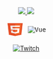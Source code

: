 <div align="center">
  <a href="https://github.com/WildCLown">
    <img height="180em" src="https://github-readme-stats.vercel.app/api?username=WildCLown&show_icons=true&theme=algolia&include_all_commits=true&count_private=true"/>
    <img height="180em" src="https://github-readme-stats.vercel.app/api/top-langs/?username=WildCLown&layout=compact&langs_count=7&theme=algolia"/>
  </a>
</div>
<div style="display: inline_block" align="center" alt="Non-Badged"><br>
  <kbd>
    <img align="center" alt="HTML" height="30" width="40" src="https://raw.githubusercontent.com/devicons/devicon/master/icons/html5/html5-original.svg">
  </kbd>
  <kbd>
    <img align="center" alt="Vue" height="30" width="40" src="https://cdn.jsdelivr.net/gh/devicons/devicon/icons/vuejs/vuejs-original.svg">
  </kbd>
</div>
<div style="display: inline_block" align="center"><br>
  <a href="https://twitch.tv/wildclownbr">
    <img align="center" alt="Twitch" src="https://img.shields.io/badge/Twitch-9146FF?style=for-the-badge&logo=twitch&logoColor=white">
  </a>
</div>
